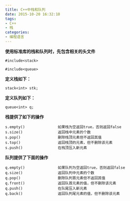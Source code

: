 ```yaml
---
title: C++中栈和队列
date: 2015-10-20 16:32:10
tags: 
- C++
- 栈
categories: 
- 编程语言
---
```


<!--more-->

**使用标准库的栈和队列时，先包含相关的头文件**

```
#include<stack>

#include<queue>

```

**定义栈如下：**

```
stack<int> stk;
```

**定义队列如下：**

```
queue<int> q;
```

**栈提供了如下的操作**

```
s.empty()               如果栈为空返回true，否则返回false  
s.size()                返回栈中元素的个数  
s.pop()                 删除栈顶元素但不返回其值  
s.top()                 返回栈顶的元素，但不删除该元素  
s.push()                在栈顶压入新元素  

```
**队列提供了下面的操作**

```
q.empty()               如果队列为空返回true，否则返回false  
q.size()                返回队列中元素的个数  
q.pop()                 删除队列首元素但不返回其值  
q.front()               返回队首元素的值，但不删除该元素  
q.push()                在队尾压入新元素  
q.back()                返回队列尾元素的值，但不删除该元素  

```

